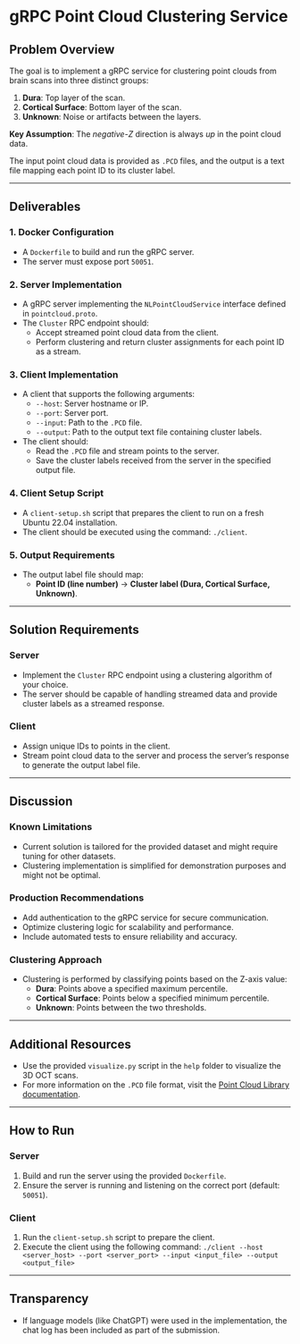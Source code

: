# gRPC Point Cloud Clustering Service

## Problem Overview

The goal is to implement a gRPC service for clustering point clouds from brain scans into three distinct groups:
1. **Dura**: Top layer of the scan.
2. **Cortical Surface**: Bottom layer of the scan.
3. **Unknown**: Noise or artifacts between the layers.

**Key Assumption**: The *negative-Z* direction is always *up* in the point cloud data.

The input point cloud data is provided as `.PCD` files, and the output is a text file mapping each point ID to its cluster label.

---

## Deliverables

### 1. Docker Configuration
- A `Dockerfile` to build and run the gRPC server.
- The server must expose port `50051`.

### 2. Server Implementation
- A gRPC server implementing the `NLPointCloudService` interface defined in `pointcloud.proto`.
- The `Cluster` RPC endpoint should:
  - Accept streamed point cloud data from the client.
  - Perform clustering and return cluster assignments for each point ID as a stream.

### 3. Client Implementation
- A client that supports the following arguments:
  - `--host`: Server hostname or IP.
  - `--port`: Server port.
  - `--input`: Path to the `.PCD` file.
  - `--output`: Path to the output text file containing cluster labels.
- The client should:
  - Read the `.PCD` file and stream points to the server.
  - Save the cluster labels received from the server in the specified output file.

### 4. Client Setup Script
- A `client-setup.sh` script that prepares the client to run on a fresh Ubuntu 22.04 installation.
- The client should be executed using the command: `./client`.

### 5. Output Requirements
- The output label file should map:
  - **Point ID (line number)** → **Cluster label (Dura, Cortical Surface, Unknown)**.

---

## Solution Requirements

### Server
- Implement the `Cluster` RPC endpoint using a clustering algorithm of your choice.
- The server should be capable of handling streamed data and provide cluster labels as a streamed response.

### Client
- Assign unique IDs to points in the client.
- Stream point cloud data to the server and process the server’s response to generate the output label file.

---

## Discussion

### Known Limitations
- Current solution is tailored for the provided dataset and might require tuning for other datasets.
- Clustering implementation is simplified for demonstration purposes and might not be optimal.

### Production Recommendations
- Add authentication to the gRPC service for secure communication.
- Optimize clustering logic for scalability and performance.
- Include automated tests to ensure reliability and accuracy.

### Clustering Approach
- Clustering is performed by classifying points based on the Z-axis value:
  - **Dura**: Points above a specified maximum percentile.
  - **Cortical Surface**: Points below a specified minimum percentile.
  - **Unknown**: Points between the two thresholds.

---

## Additional Resources

- Use the provided `visualize.py` script in the `help` folder to visualize the 3D OCT scans.
- For more information on the `.PCD` file format, visit the [Point Cloud Library documentation](https://pointclouds.org/documentation/tutorials/pcd_file_format.html).

---

## How to Run

### Server
1. Build and run the server using the provided `Dockerfile`.
2. Ensure the server is running and listening on the correct port (default: `50051`).

### Client
1. Run the `client-setup.sh` script to prepare the client.
2. Execute the client using the following command:
    `./client --host <server_host> --port <server_port> --input <input_file> --output <output_file>`



---

## Transparency
- If language models (like ChatGPT) were used in the implementation, the chat log has been included as part of the submission.
